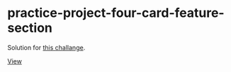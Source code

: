 # practice-project-four-card-feature-section
 
Solution for [this challange](https://www.frontendmentor.io/challenges/four-card-feature-section-weK1eFYK).

[View](https://webbees-development.github.io/practice-project-four-card-feature-section/)